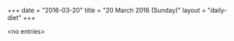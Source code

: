 +++
date = "2016-03-20"
title = "20 March 2016 (Sunday)"
layout = "daily-diet"
+++

<p>&lt;no entries&gt;</p>
